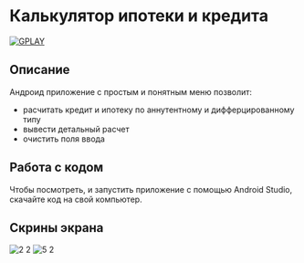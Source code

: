 # Калькулятор ипотеки и кредита

<a href="https://play.google.com/store/apps/details?id=com.dev_marinov.calculation_credit"> ![GPLAY](https://user-images.githubusercontent.com/61028366/127751951-1b8e413b-ed07-4582-8550-d56ae601f112.png)
 >></a>
## Описание 
Андроид приложение с простым и понятным меню позволит:
- расчитать кредит и ипотеку по аннутентному и дифферцированному типу
- вывести детальный расчет
- очистить поля ввода
## Работа с кодом 
Чтобы посмотреть, и запустить приложение с помощью Android Studio, скачайте код на свой компьютер. 

## Скрины экрана 
![2 2](https://user-images.githubusercontent.com/61028366/127751406-ef96d599-1ea7-4345-a602-037baab97369.jpg)
![5 2](https://user-images.githubusercontent.com/61028366/127751429-2d522122-3676-458e-be8b-e8529ff11442.jpg)
